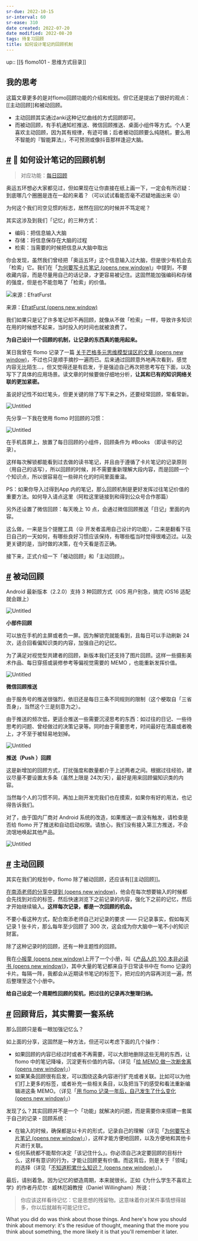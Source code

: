 ```yaml
---
sr-due: 2022-10-15
sr-interval: 60
sr-ease: 310
date created: 2022-07-20
date modified: 2022-08-20
tags: 待复习回顾
title: 如何设计笔记的回顾机制
---
```


up:: [[§ flomo101 - 思维方式目录]]

## 我的思考

这篇文章更多的是对flomo回顾功能的介绍和规划。但它还是提出了很好的观点：[[主动回顾]]和被动回顾。  

- 主动回顾其实通过anki这种记忆曲线的方式回顾即可。
- 而被动回顾，有手机通知栏推送、微信回顾推送、桌面小组件等方式。个人更喜欢主动回顾，因为其有规律，有迹可循；后者被动回顾要么纯随机，要么用不智能的『智能算法』，不可预测或像抖音那样逢迎大脑。

## [#](https://help.flomoapp.com/thinking/start.html#%F0%9F%92%AB-%E5%A6%82%E4%BD%95%E8%AE%BE%E8%AE%A1%E7%AC%94%E8%AE%B0%E7%9A%84%E5%9B%9E%E9%A1%BE%E6%9C%BA%E5%88%B6) 💫 如何设计笔记的回顾机制

> 对应功能：[每日回顾](https://help.flomoapp.com/advance/lucky.html)

奥运五环想必大家都见过，但如果现在让你直接在纸上画一下，一定会有所迟疑：到底哪几个圈圈是连在一起的来着？（可以试试看能否毫不迟疑地画出来 😜）

为何这个我们司空见惯的标志，居然在回忆的时候并不笃定呢？

其实这涉及到我们「记忆」的三种方式：

- 编码：把信息输入大脑
- 存储：将信息保存在大脑的过程
- 检索：当需要的时候把信息从大脑中取出

你会发现，虽然我们曾经把「奥运五环」这个信息输入过大脑，但是很少有机会去「检索」它。我们在「[为何要写卡片笔记 (opens new window)](https://mp.weixin.qq.com/s/jDmu56HkrwUGM6GFhPKstw)」中提到，不要收藏内容，而是尽量用自己的话记录，才更容易被记住。这固然能加强编码和存储的强度，但是也不能忽略了「检索」的价值。

![来源：EfratFurst](https://img2.oldwinter.top/如何设计笔记的回顾机制_image_1.jpg)

来源：[EfratFurst (opens new window)](https://sites.google.com/view/efratfurst/understanding-understanding)

我们如果只是记了许多笔记却不再回顾，就像从不做「检索」一样，导致许多知识在用的时候想不起来，当时投入的时间也就被浪费了。

**为自己设计一个回顾的机制，让记录的东西真的能用起来。**

某日我曾在 flomo 记录了一篇 [关于芒格多元思维模型误区的文章 (opens new window)](https://mp.weixin.qq.com/s/2W1vHDKBLSG1d63uH55d9A)，不过也只是顺手摘抄一遍而已。后来通过回顾意外地再次看到，感觉内容无比陌生…，但又觉得还是有启发，于是强迫自己再次把思考写在下面，以及写下了具体的应用场景。读文章的时候要做仔细地分析，**让其和已有的知识网络关联的更加紧密。**

虽说好记性不如烂笔头，但更关键的除了写下来之外，还要经常回顾，常看常新。

![Untitled](https://img2.oldwinter.top/如何设计笔记的回顾机制_image_2.png)

先分享一下我在使用 flomo 时回顾的习惯：

![Untitled](https://img2.oldwinter.top/如何设计笔记的回顾机制_image_3.jpg)

在手机首屏上，放置了每日回顾的小组件，回顾条件为 #Books （即读书的记录）。

这样每次解锁都能看到过去做的读书笔记，并且由于遵循了卡片笔记的记录原则（用自己的话写），所以回顾的时候，并不需要重新理解大段内容，而是回顾一个个知识点，所以很容易在一些碎片化的时间里面重温。

PS：如果你导入过得到App 内的笔记，那么回顾机制是更好发挥过往笔记价值的重要方法。如何导入请点这里（阿粒这里链接到和得到公众号合作那篇）

另外还设置了微信回顾：每天晚上 10 点，会通过微信回顾推送「日记」里面的内容。

这么做，一来是当个提醒工具（😜 开发者滥用自己设计的功能），二来是翻看下往日自己的一天如何，有哪些良好习惯应该保持，有哪些槛当时觉得很难迈过。以及更关键的是，当时做的决策，在今天看是否正确。

接下来，正式介绍一下「被动回顾」和「主动回顾」。

## [#](https://help.flomoapp.com/thinking/start.html#%E8%A2%AB%E5%8A%A8%E5%9B%9E%E9%A1%BE) 被动回顾

Android 最新版本（2.2.0）支持 3 种回顾方式（iOS 用户别急，搞完 iOS16 适配就会跟上）

![Untitled](https://img2.oldwinter.top/如何设计笔记的回顾机制_image_3.jpg)

**小部件回顾**

可以放在手机的主屏或者负一屏。因为解锁完就能看到，且每日可以手动刷新 24 次，适合回看偏知识类的内容，加强自己的记忆。

为了满足对视觉型共建者的回顾，新版本我们还支持了图片回顾。这样一些摄影美术作品、每日穿搭或装修参考等偏视觉需要的 MEMO ，也能重新发挥价值。

![Untitled](https://img2.oldwinter.top/如何设计笔记的回顾机制_image_3.jpg)

**微信回顾推送**

由于服务号的推送很强烈，依旧还是每日三条不同规则的限制（这个梗取自「三省吾身」，当然这个三是刻意为之）。

由于推送的频次低，更适合推送一些需要沉浸思考的东西：如过往的日记、一些待思考的问题、曾经做过的决策记录等。同时由于需要思考，时间最好在清晨或者晚上，才不至于被轻易地划掉。

![Untitled](https://img2.oldwinter.top/如何设计笔记的回顾机制_image_3.jpg)

**推送（Push ）回顾**

这是新增加的回顾方式，打扰强度和数量都介于上述两者之间。根据过往经验，建议尽量不要设置太多条（虽然上限是 24次/天），最好是用来回顾偏知识类的内容。

当然每个人的习惯不同，再加上刚开发完我们也在摸索，如果你有好的用法，也记得告诉我们。

对了，由于国内厂商对 Android 系统的改造，如果推送一直没有触发，请检查是否给 flomo 开了推送和自动启动权限。请放心，我们没有接入第三方推送，不会流氓地唤起其他产品。

![Untitled](https://img2.oldwinter.top/如何设计笔记的回顾机制_image_3.jpg)

## [#](https://help.flomoapp.com/thinking/start.html#%E4%B8%BB%E5%8A%A8%E5%9B%9E%E9%A1%BE) 主动回顾

其实在我们的规划中，flomo 除了被动回顾，还应该有[[主动回顾]]。

[在南添老师的分享中提到 (opens new window)](https://mp.weixin.qq.com/s/m4lE22Czam-1Xxgn3w6bsA)，他会在每次想要输入的时候都会先找到对应的标签，然后快速浏览下之前记录的内容，强化下之前的记忆，然后才开始继续输入。**这样每次记录，都是一次回顾的机会。**

不要小看这种方式，配合南添老师自己对记录的要求 —— 只记录事实，假如每天记录 1 张卡片，那么每年至少回顾了 300 次，这会成为你大脑中一笔不小的知识财富。

除了这种记录时的回顾，还有一种主题性的回顾。

我在[小报童 (opens new window)](https://xiaobot.net/)上开了一个小册，叫《[产品人的 100 本非必读书 (opens new window)](https://xiaobot.net/p/pm-play-book)》，其中大量的笔记都来自于日常读书中在 flomo 记录的卡片。每隔一阵，我都会从近期读书笔记的标签下，把对应的内容再浏览一遍，然后整理至这个小册中。

**给自己设定一个周期性回顾的契机，把过往的记录再次整理归纳。**

## [#](https://help.flomoapp.com/thinking/start.html#%E5%9B%9E%E9%A1%BE%E8%83%8C%E5%90%8E-%E5%85%B6%E5%AE%9E%E9%9C%80%E8%A6%81%E4%B8%80%E5%A5%97%E7%B3%BB%E7%BB%9F) 回顾背后，其实需要一套系统

那么回顾只是看一眼加强记忆么？

如上面的分享，这固然是一种方法，但还可以考虑下面的几个操作：

- 如果回顾的内容已经过时或者不再需要，可以大胆地删除这些无用的东西，让 flomo 中的笔记降噪，沉淀更有价值的内容。（详见「[给 MEMO 做一次断舍离 (opens new window)](https://mp.weixin.qq.com/s/p14O72isSuoZ5P43DCCr6Q)」）
- 如果某条回顾很有启发，可以围绕这条内容进行扩充或者关联。比如可以为他们打上更多的标签，或者补充一些相关条目，以及把当下的感受和看法重新编辑进这条 MEMO。（详见「[用 flomo 记录一年后，自己发生了什么变化 (opens new window)](https://mp.weixin.qq.com/s/9A_XLmUTRAYRKtfnow3_Rw)」）

发现了么？其实回顾并不是一个「功能」就解决的问题，而是需要你来搭建一套属于自己的记录 - 回顾系统：

- 在输入的时候，确保都是以卡片的形式，记录自己的理解（详见「[为何要写卡片笔记 (opens new window)](https://mp.weixin.qq.com/s/jDmu56HkrwUGM6GFhPKstw)」），这样才能方便地回顾，以及方便地和其他卡片进行关联。
- 任何系统都不能帮你决定「该记住什么」。你必须自己决定要回顾的目标什么，这样有意识的行为，才能让回顾更有价值。而这背后，则是关于「领域」的选择（详见「[不知道积累什么知识？ (opens new window)](https://mp.weixin.qq.com/s/SfjJtbcojOmWpQIYTMrQyQ)」）。

最后，请别着急。因为记忆的塑造周期，本来就很长。正如《为什么学生不喜欢上学》的作者丹尼尔 · 威林厄姆教授（Daniel Willingham）所说：

> 你应该这样看待记忆：它是思想的残留物。这意味着你对某件事情想得越多，你以后就越有可能记住它。

What you did do was think about those things. And here's how you should think about memory: it's the residue of thought, meaning that the more you think about something, the more likely it is that you'll remember it later.
